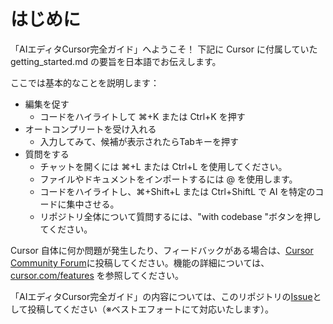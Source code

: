 # はじめに

「AIエディタCursor完全ガイド」へようこそ！
下記に Cursor に付属していた getting_started.md の要旨を日本語でお伝えします。

ここでは基本的なことを説明します：
* 編集を促す
  - コードをハイライトして ⌘+K または Ctrl+K を押す
* オートコンプリートを受け入れる
  - 入力してみて、候補が表示されたらTabキーを押す
* 質問をする
  - チャットを開くには ⌘+L または Ctrl+L を使用してください。
  - ファイルやドキュメントをインポートするには @ を使用します。
  - コードをハイライトし、⌘+Shift+L または Ctrl+ShiftL で AI を特定のコードに集中させる。
  - リポジトリ全体について質問するには、"with codebase "ボタンを押してください。

Cursor 自体に何か問題が発生したり、フィードバックがある場合は、[Cursor Community Forum](https://forum.cursor.com/)に投稿してください。機能の詳細については、[cursor.com/features](https://www.cursor.com/features) を参照してください。

「AIエディタCursor完全ガイド」の内容については、このリポジトリの[Issue](https://github.com/kinopeee/cursor-perfect-guide/issues)として投稿してください（※ベストエフォートにて対応いたします）。
